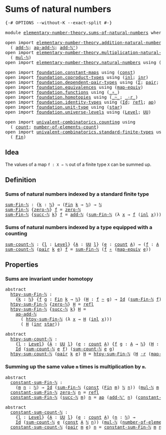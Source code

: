 # Sums of natural numbers

<pre class="Agda"><a id="36" class="Symbol">{-#</a> <a id="40" class="Keyword">OPTIONS</a> <a id="48" class="Pragma">--without-K</a> <a id="60" class="Pragma">--exact-split</a> <a id="74" class="Symbol">#-}</a>

<a id="79" class="Keyword">module</a> <a id="86" href="elementary-number-theory.sums-of-natural-numbers.html" class="Module">elementary-number-theory.sums-of-natural-numbers</a> <a id="135" class="Keyword">where</a>

<a id="142" class="Keyword">open</a> <a id="147" class="Keyword">import</a> <a id="154" href="elementary-number-theory.addition-natural-numbers.html" class="Module">elementary-number-theory.addition-natural-numbers</a> <a id="204" class="Keyword">using</a>
  <a id="212" class="Symbol">(</a> <a id="214" href="elementary-number-theory.addition-natural-numbers.html#988" class="Function">add-ℕ</a><a id="219" class="Symbol">;</a> <a id="221" href="elementary-number-theory.addition-natural-numbers.html#1104" class="Function">ap-add-ℕ</a><a id="229" class="Symbol">;</a> <a id="231" href="elementary-number-theory.addition-natural-numbers.html#1061" class="Function">add-ℕ&#39;</a><a id="237" class="Symbol">)</a>
<a id="239" class="Keyword">open</a> <a id="244" class="Keyword">import</a> <a id="251" href="elementary-number-theory.multiplication-natural-numbers.html" class="Module">elementary-number-theory.multiplication-natural-numbers</a> <a id="307" class="Keyword">using</a>
  <a id="315" class="Symbol">(</a> <a id="317" href="elementary-number-theory.multiplication-natural-numbers.html#1176" class="Function">mul-ℕ</a><a id="322" class="Symbol">)</a>
<a id="324" class="Keyword">open</a> <a id="329" class="Keyword">import</a> <a id="336" href="elementary-number-theory.natural-numbers.html" class="Module">elementary-number-theory.natural-numbers</a> <a id="377" class="Keyword">using</a> <a id="383" class="Symbol">(</a><a id="384" href="elementary-number-theory.natural-numbers.html#1438" class="Datatype">ℕ</a><a id="385" class="Symbol">;</a> <a id="387" href="elementary-number-theory.natural-numbers.html#1459" class="InductiveConstructor">zero-ℕ</a><a id="393" class="Symbol">;</a> <a id="395" href="elementary-number-theory.natural-numbers.html#1472" class="InductiveConstructor">succ-ℕ</a><a id="401" class="Symbol">)</a>

<a id="404" class="Keyword">open</a> <a id="409" class="Keyword">import</a> <a id="416" href="foundation.constant-maps.html" class="Module">foundation.constant-maps</a> <a id="441" class="Keyword">using</a> <a id="447" class="Symbol">(</a><a id="448" href="foundation-core.constant-maps.html#203" class="Function">const</a><a id="453" class="Symbol">)</a>
<a id="455" class="Keyword">open</a> <a id="460" class="Keyword">import</a> <a id="467" href="foundation.coproduct-types.html" class="Module">foundation.coproduct-types</a> <a id="494" class="Keyword">using</a> <a id="500" class="Symbol">(</a><a id="501" href="foundation.coproduct-types.html#1239" class="InductiveConstructor">inl</a><a id="504" class="Symbol">;</a> <a id="506" href="foundation.coproduct-types.html#1262" class="InductiveConstructor">inr</a><a id="509" class="Symbol">)</a>
<a id="511" class="Keyword">open</a> <a id="516" class="Keyword">import</a> <a id="523" href="foundation.dependent-pair-types.html" class="Module">foundation.dependent-pair-types</a> <a id="555" class="Keyword">using</a> <a id="561" class="Symbol">(</a><a id="562" href="foundation-core.dependent-pair-types.html#502" class="Record">Σ</a><a id="563" class="Symbol">;</a> <a id="565" href="foundation-core.dependent-pair-types.html#575" class="InductiveConstructor">pair</a><a id="569" class="Symbol">;</a> <a id="571" href="foundation-core.dependent-pair-types.html#592" class="Field">pr1</a><a id="574" class="Symbol">;</a> <a id="576" href="foundation-core.dependent-pair-types.html#604" class="Field">pr2</a><a id="579" class="Symbol">)</a>
<a id="581" class="Keyword">open</a> <a id="586" class="Keyword">import</a> <a id="593" href="foundation.equivalences.html" class="Module">foundation.equivalences</a> <a id="617" class="Keyword">using</a> <a id="623" class="Symbol">(</a><a id="624" href="foundation-core.equivalences.html#1807" class="Function">map-equiv</a><a id="633" class="Symbol">)</a>
<a id="635" class="Keyword">open</a> <a id="640" class="Keyword">import</a> <a id="647" href="foundation.functions.html" class="Module">foundation.functions</a> <a id="668" class="Keyword">using</a> <a id="674" class="Symbol">(</a><a id="675" href="foundation-core.functions.html#407" class="Function Operator">_∘_</a><a id="678" class="Symbol">)</a>
<a id="680" class="Keyword">open</a> <a id="685" class="Keyword">import</a> <a id="692" href="foundation.homotopies.html" class="Module">foundation.homotopies</a> <a id="714" class="Keyword">using</a> <a id="720" class="Symbol">(</a><a id="721" href="foundation-core.homotopies.html#467" class="Function Operator">_~_</a><a id="724" class="Symbol">;</a> <a id="726" href="foundation-core.homotopies.html#1974" class="Function Operator">_·r_</a><a id="730" class="Symbol">)</a>
<a id="732" class="Keyword">open</a> <a id="737" class="Keyword">import</a> <a id="744" href="foundation.identity-types.html" class="Module">foundation.identity-types</a> <a id="770" class="Keyword">using</a> <a id="776" class="Symbol">(</a><a id="777" href="foundation-core.identity-types.html#641" class="Datatype">Id</a><a id="779" class="Symbol">;</a> <a id="781" href="foundation-core.identity-types.html#694" class="InductiveConstructor">refl</a><a id="785" class="Symbol">;</a> <a id="787" href="foundation-core.identity-types.html#2853" class="Function">ap</a><a id="789" class="Symbol">)</a>
<a id="791" class="Keyword">open</a> <a id="796" class="Keyword">import</a> <a id="803" href="foundation.unit-type.html" class="Module">foundation.unit-type</a> <a id="824" class="Keyword">using</a> <a id="830" class="Symbol">(</a><a id="831" href="foundation.unit-type.html#999" class="InductiveConstructor">star</a><a id="835" class="Symbol">)</a>
<a id="837" class="Keyword">open</a> <a id="842" class="Keyword">import</a> <a id="849" href="foundation.universe-levels.html" class="Module">foundation.universe-levels</a> <a id="876" class="Keyword">using</a> <a id="882" class="Symbol">(</a><a id="883" href="Agda.Primitive.html#597" class="Postulate">Level</a><a id="888" class="Symbol">;</a> <a id="890" href="foundation-core.universe-levels.html#222" class="Primitive">UU</a><a id="892" class="Symbol">)</a>

<a id="895" class="Keyword">open</a> <a id="900" class="Keyword">import</a> <a id="907" href="univalent-combinatorics.counting.html" class="Module">univalent-combinatorics.counting</a> <a id="940" class="Keyword">using</a>
  <a id="948" class="Symbol">(</a> <a id="950" href="univalent-combinatorics.counting.html#1746" class="Function">count</a><a id="955" class="Symbol">;</a> <a id="957" href="univalent-combinatorics.counting.html#1874" class="Function">number-of-elements-count</a><a id="981" class="Symbol">)</a>
<a id="983" class="Keyword">open</a> <a id="988" class="Keyword">import</a> <a id="995" href="univalent-combinatorics.standard-finite-types.html" class="Module">univalent-combinatorics.standard-finite-types</a> <a id="1041" class="Keyword">using</a>
  <a id="1049" class="Symbol">(</a> <a id="1051" href="univalent-combinatorics.standard-finite-types.html#1975" class="Function">Fin</a><a id="1054" class="Symbol">)</a>
</pre>
## Idea

The values of a map `f : X → ℕ` out of a finite type `X` can be summed up.

## Definition

### Sums of natural numbers indexed by a standard finite type

<pre class="Agda"><a id="sum-Fin-ℕ"></a><a id="1232" href="elementary-number-theory.sums-of-natural-numbers.html#1232" class="Function">sum-Fin-ℕ</a> <a id="1242" class="Symbol">:</a> <a id="1244" class="Symbol">{</a><a id="1245" href="elementary-number-theory.sums-of-natural-numbers.html#1245" class="Bound">k</a> <a id="1247" class="Symbol">:</a> <a id="1249" href="elementary-number-theory.natural-numbers.html#1438" class="Datatype">ℕ</a><a id="1250" class="Symbol">}</a> <a id="1252" class="Symbol">→</a> <a id="1254" class="Symbol">(</a><a id="1255" href="univalent-combinatorics.standard-finite-types.html#1975" class="Function">Fin</a> <a id="1259" href="elementary-number-theory.sums-of-natural-numbers.html#1245" class="Bound">k</a> <a id="1261" class="Symbol">→</a> <a id="1263" href="elementary-number-theory.natural-numbers.html#1438" class="Datatype">ℕ</a><a id="1264" class="Symbol">)</a> <a id="1266" class="Symbol">→</a> <a id="1268" href="elementary-number-theory.natural-numbers.html#1438" class="Datatype">ℕ</a>
<a id="1270" href="elementary-number-theory.sums-of-natural-numbers.html#1232" class="Function">sum-Fin-ℕ</a> <a id="1280" class="Symbol">{</a><a id="1281" href="elementary-number-theory.natural-numbers.html#1459" class="InductiveConstructor">zero-ℕ</a><a id="1287" class="Symbol">}</a> <a id="1289" href="elementary-number-theory.sums-of-natural-numbers.html#1289" class="Bound">f</a> <a id="1291" class="Symbol">=</a> <a id="1293" href="elementary-number-theory.natural-numbers.html#1459" class="InductiveConstructor">zero-ℕ</a>
<a id="1300" href="elementary-number-theory.sums-of-natural-numbers.html#1232" class="Function">sum-Fin-ℕ</a> <a id="1310" class="Symbol">{</a><a id="1311" href="elementary-number-theory.natural-numbers.html#1472" class="InductiveConstructor">succ-ℕ</a> <a id="1318" href="elementary-number-theory.sums-of-natural-numbers.html#1318" class="Bound">k</a><a id="1319" class="Symbol">}</a> <a id="1321" href="elementary-number-theory.sums-of-natural-numbers.html#1321" class="Bound">f</a> <a id="1323" class="Symbol">=</a> <a id="1325" href="elementary-number-theory.addition-natural-numbers.html#988" class="Function">add-ℕ</a> <a id="1331" class="Symbol">(</a><a id="1332" href="elementary-number-theory.sums-of-natural-numbers.html#1232" class="Function">sum-Fin-ℕ</a> <a id="1342" class="Symbol">(λ</a> <a id="1345" href="elementary-number-theory.sums-of-natural-numbers.html#1345" class="Bound">x</a> <a id="1347" class="Symbol">→</a> <a id="1349" href="elementary-number-theory.sums-of-natural-numbers.html#1321" class="Bound">f</a> <a id="1351" class="Symbol">(</a><a id="1352" href="foundation.coproduct-types.html#1239" class="InductiveConstructor">inl</a> <a id="1356" href="elementary-number-theory.sums-of-natural-numbers.html#1345" class="Bound">x</a><a id="1357" class="Symbol">)))</a> <a id="1361" class="Symbol">(</a><a id="1362" href="elementary-number-theory.sums-of-natural-numbers.html#1321" class="Bound">f</a> <a id="1364" class="Symbol">(</a><a id="1365" href="foundation.coproduct-types.html#1262" class="InductiveConstructor">inr</a> <a id="1369" href="foundation.unit-type.html#999" class="InductiveConstructor">star</a><a id="1373" class="Symbol">))</a>
</pre>
### Sums of natural numbers indexed by a type equipped with a counting

<pre class="Agda"><a id="sum-count-ℕ"></a><a id="1461" href="elementary-number-theory.sums-of-natural-numbers.html#1461" class="Function">sum-count-ℕ</a> <a id="1473" class="Symbol">:</a> <a id="1475" class="Symbol">{</a><a id="1476" href="elementary-number-theory.sums-of-natural-numbers.html#1476" class="Bound">l</a> <a id="1478" class="Symbol">:</a> <a id="1480" href="Agda.Primitive.html#597" class="Postulate">Level</a><a id="1485" class="Symbol">}</a> <a id="1487" class="Symbol">{</a><a id="1488" href="elementary-number-theory.sums-of-natural-numbers.html#1488" class="Bound">A</a> <a id="1490" class="Symbol">:</a> <a id="1492" href="foundation-core.universe-levels.html#222" class="Primitive">UU</a> <a id="1495" href="elementary-number-theory.sums-of-natural-numbers.html#1476" class="Bound">l</a><a id="1496" class="Symbol">}</a> <a id="1498" class="Symbol">(</a><a id="1499" href="elementary-number-theory.sums-of-natural-numbers.html#1499" class="Bound">e</a> <a id="1501" class="Symbol">:</a> <a id="1503" href="univalent-combinatorics.counting.html#1746" class="Function">count</a> <a id="1509" href="elementary-number-theory.sums-of-natural-numbers.html#1488" class="Bound">A</a><a id="1510" class="Symbol">)</a> <a id="1512" class="Symbol">→</a> <a id="1514" class="Symbol">(</a><a id="1515" href="elementary-number-theory.sums-of-natural-numbers.html#1515" class="Bound">f</a> <a id="1517" class="Symbol">:</a> <a id="1519" href="elementary-number-theory.sums-of-natural-numbers.html#1488" class="Bound">A</a> <a id="1521" class="Symbol">→</a> <a id="1523" href="elementary-number-theory.natural-numbers.html#1438" class="Datatype">ℕ</a><a id="1524" class="Symbol">)</a> <a id="1526" class="Symbol">→</a> <a id="1528" href="elementary-number-theory.natural-numbers.html#1438" class="Datatype">ℕ</a>
<a id="1530" href="elementary-number-theory.sums-of-natural-numbers.html#1461" class="Function">sum-count-ℕ</a> <a id="1542" class="Symbol">(</a><a id="1543" href="foundation-core.dependent-pair-types.html#575" class="InductiveConstructor">pair</a> <a id="1548" href="elementary-number-theory.sums-of-natural-numbers.html#1548" class="Bound">k</a> <a id="1550" href="elementary-number-theory.sums-of-natural-numbers.html#1550" class="Bound">e</a><a id="1551" class="Symbol">)</a> <a id="1553" href="elementary-number-theory.sums-of-natural-numbers.html#1553" class="Bound">f</a> <a id="1555" class="Symbol">=</a> <a id="1557" href="elementary-number-theory.sums-of-natural-numbers.html#1232" class="Function">sum-Fin-ℕ</a> <a id="1567" class="Symbol">(</a><a id="1568" href="elementary-number-theory.sums-of-natural-numbers.html#1553" class="Bound">f</a> <a id="1570" href="foundation-core.functions.html#407" class="Function Operator">∘</a> <a id="1572" class="Symbol">(</a><a id="1573" href="foundation-core.equivalences.html#1807" class="Function">map-equiv</a> <a id="1583" href="elementary-number-theory.sums-of-natural-numbers.html#1550" class="Bound">e</a><a id="1584" class="Symbol">))</a>
</pre>
## Properties

### Sums are invariant under homotopy

<pre class="Agda"><a id="1654" class="Keyword">abstract</a>
  <a id="htpy-sum-Fin-ℕ"></a><a id="1665" href="elementary-number-theory.sums-of-natural-numbers.html#1665" class="Function">htpy-sum-Fin-ℕ</a> <a id="1680" class="Symbol">:</a>
    <a id="1686" class="Symbol">{</a><a id="1687" href="elementary-number-theory.sums-of-natural-numbers.html#1687" class="Bound">k</a> <a id="1689" class="Symbol">:</a> <a id="1691" href="elementary-number-theory.natural-numbers.html#1438" class="Datatype">ℕ</a><a id="1692" class="Symbol">}</a> <a id="1694" class="Symbol">{</a><a id="1695" href="elementary-number-theory.sums-of-natural-numbers.html#1695" class="Bound">f</a> <a id="1697" href="elementary-number-theory.sums-of-natural-numbers.html#1697" class="Bound">g</a> <a id="1699" class="Symbol">:</a> <a id="1701" href="univalent-combinatorics.standard-finite-types.html#1975" class="Function">Fin</a> <a id="1705" href="elementary-number-theory.sums-of-natural-numbers.html#1687" class="Bound">k</a> <a id="1707" class="Symbol">→</a> <a id="1709" href="elementary-number-theory.natural-numbers.html#1438" class="Datatype">ℕ</a><a id="1710" class="Symbol">}</a> <a id="1712" class="Symbol">(</a><a id="1713" href="elementary-number-theory.sums-of-natural-numbers.html#1713" class="Bound">H</a> <a id="1715" class="Symbol">:</a> <a id="1717" href="elementary-number-theory.sums-of-natural-numbers.html#1695" class="Bound">f</a> <a id="1719" href="foundation-core.homotopies.html#467" class="Function Operator">~</a> <a id="1721" href="elementary-number-theory.sums-of-natural-numbers.html#1697" class="Bound">g</a><a id="1722" class="Symbol">)</a> <a id="1724" class="Symbol">→</a> <a id="1726" href="foundation-core.identity-types.html#641" class="Datatype">Id</a> <a id="1729" class="Symbol">(</a><a id="1730" href="elementary-number-theory.sums-of-natural-numbers.html#1232" class="Function">sum-Fin-ℕ</a> <a id="1740" href="elementary-number-theory.sums-of-natural-numbers.html#1695" class="Bound">f</a><a id="1741" class="Symbol">)</a> <a id="1743" class="Symbol">(</a><a id="1744" href="elementary-number-theory.sums-of-natural-numbers.html#1232" class="Function">sum-Fin-ℕ</a> <a id="1754" href="elementary-number-theory.sums-of-natural-numbers.html#1697" class="Bound">g</a><a id="1755" class="Symbol">)</a>
  <a id="1759" href="elementary-number-theory.sums-of-natural-numbers.html#1665" class="Function">htpy-sum-Fin-ℕ</a> <a id="1774" class="Symbol">{</a><a id="1775" href="elementary-number-theory.natural-numbers.html#1459" class="InductiveConstructor">zero-ℕ</a><a id="1781" class="Symbol">}</a> <a id="1783" href="elementary-number-theory.sums-of-natural-numbers.html#1783" class="Bound">H</a> <a id="1785" class="Symbol">=</a> <a id="1787" href="foundation-core.identity-types.html#694" class="InductiveConstructor">refl</a>
  <a id="1794" href="elementary-number-theory.sums-of-natural-numbers.html#1665" class="Function">htpy-sum-Fin-ℕ</a> <a id="1809" class="Symbol">{</a><a id="1810" href="elementary-number-theory.natural-numbers.html#1472" class="InductiveConstructor">succ-ℕ</a> <a id="1817" href="elementary-number-theory.sums-of-natural-numbers.html#1817" class="Bound">k</a><a id="1818" class="Symbol">}</a> <a id="1820" href="elementary-number-theory.sums-of-natural-numbers.html#1820" class="Bound">H</a> <a id="1822" class="Symbol">=</a>
    <a id="1828" href="elementary-number-theory.addition-natural-numbers.html#1104" class="Function">ap-add-ℕ</a>
      <a id="1843" class="Symbol">(</a> <a id="1845" href="elementary-number-theory.sums-of-natural-numbers.html#1665" class="Function">htpy-sum-Fin-ℕ</a> <a id="1860" class="Symbol">(λ</a> <a id="1863" href="elementary-number-theory.sums-of-natural-numbers.html#1863" class="Bound">x</a> <a id="1865" class="Symbol">→</a> <a id="1867" href="elementary-number-theory.sums-of-natural-numbers.html#1820" class="Bound">H</a> <a id="1869" class="Symbol">(</a><a id="1870" href="foundation.coproduct-types.html#1239" class="InductiveConstructor">inl</a> <a id="1874" href="elementary-number-theory.sums-of-natural-numbers.html#1863" class="Bound">x</a><a id="1875" class="Symbol">)))</a>
      <a id="1885" class="Symbol">(</a> <a id="1887" href="elementary-number-theory.sums-of-natural-numbers.html#1820" class="Bound">H</a> <a id="1889" class="Symbol">(</a><a id="1890" href="foundation.coproduct-types.html#1262" class="InductiveConstructor">inr</a> <a id="1894" href="foundation.unit-type.html#999" class="InductiveConstructor">star</a><a id="1898" class="Symbol">))</a>

<a id="1902" class="Keyword">abstract</a>
  <a id="htpy-sum-count-ℕ"></a><a id="1913" href="elementary-number-theory.sums-of-natural-numbers.html#1913" class="Function">htpy-sum-count-ℕ</a> <a id="1930" class="Symbol">:</a>
    <a id="1936" class="Symbol">{</a><a id="1937" href="elementary-number-theory.sums-of-natural-numbers.html#1937" class="Bound">l</a> <a id="1939" class="Symbol">:</a> <a id="1941" href="Agda.Primitive.html#597" class="Postulate">Level</a><a id="1946" class="Symbol">}</a> <a id="1948" class="Symbol">{</a><a id="1949" href="elementary-number-theory.sums-of-natural-numbers.html#1949" class="Bound">A</a> <a id="1951" class="Symbol">:</a> <a id="1953" href="foundation-core.universe-levels.html#222" class="Primitive">UU</a> <a id="1956" href="elementary-number-theory.sums-of-natural-numbers.html#1937" class="Bound">l</a><a id="1957" class="Symbol">}</a> <a id="1959" class="Symbol">(</a><a id="1960" href="elementary-number-theory.sums-of-natural-numbers.html#1960" class="Bound">e</a> <a id="1962" class="Symbol">:</a> <a id="1964" href="univalent-combinatorics.counting.html#1746" class="Function">count</a> <a id="1970" href="elementary-number-theory.sums-of-natural-numbers.html#1949" class="Bound">A</a><a id="1971" class="Symbol">)</a> <a id="1973" class="Symbol">{</a><a id="1974" href="elementary-number-theory.sums-of-natural-numbers.html#1974" class="Bound">f</a> <a id="1976" href="elementary-number-theory.sums-of-natural-numbers.html#1976" class="Bound">g</a> <a id="1978" class="Symbol">:</a> <a id="1980" href="elementary-number-theory.sums-of-natural-numbers.html#1949" class="Bound">A</a> <a id="1982" class="Symbol">→</a> <a id="1984" href="elementary-number-theory.natural-numbers.html#1438" class="Datatype">ℕ</a><a id="1985" class="Symbol">}</a> <a id="1987" class="Symbol">(</a><a id="1988" href="elementary-number-theory.sums-of-natural-numbers.html#1988" class="Bound">H</a> <a id="1990" class="Symbol">:</a> <a id="1992" href="elementary-number-theory.sums-of-natural-numbers.html#1974" class="Bound">f</a> <a id="1994" href="foundation-core.homotopies.html#467" class="Function Operator">~</a> <a id="1996" href="elementary-number-theory.sums-of-natural-numbers.html#1976" class="Bound">g</a><a id="1997" class="Symbol">)</a> <a id="1999" class="Symbol">→</a>
    <a id="2005" href="foundation-core.identity-types.html#641" class="Datatype">Id</a> <a id="2008" class="Symbol">(</a><a id="2009" href="elementary-number-theory.sums-of-natural-numbers.html#1461" class="Function">sum-count-ℕ</a> <a id="2021" href="elementary-number-theory.sums-of-natural-numbers.html#1960" class="Bound">e</a> <a id="2023" href="elementary-number-theory.sums-of-natural-numbers.html#1974" class="Bound">f</a><a id="2024" class="Symbol">)</a> <a id="2026" class="Symbol">(</a><a id="2027" href="elementary-number-theory.sums-of-natural-numbers.html#1461" class="Function">sum-count-ℕ</a> <a id="2039" href="elementary-number-theory.sums-of-natural-numbers.html#1960" class="Bound">e</a> <a id="2041" href="elementary-number-theory.sums-of-natural-numbers.html#1976" class="Bound">g</a><a id="2042" class="Symbol">)</a>
  <a id="2046" href="elementary-number-theory.sums-of-natural-numbers.html#1913" class="Function">htpy-sum-count-ℕ</a> <a id="2063" class="Symbol">(</a><a id="2064" href="foundation-core.dependent-pair-types.html#575" class="InductiveConstructor">pair</a> <a id="2069" href="elementary-number-theory.sums-of-natural-numbers.html#2069" class="Bound">k</a> <a id="2071" href="elementary-number-theory.sums-of-natural-numbers.html#2071" class="Bound">e</a><a id="2072" class="Symbol">)</a> <a id="2074" href="elementary-number-theory.sums-of-natural-numbers.html#2074" class="Bound">H</a> <a id="2076" class="Symbol">=</a> <a id="2078" href="elementary-number-theory.sums-of-natural-numbers.html#1665" class="Function">htpy-sum-Fin-ℕ</a> <a id="2093" class="Symbol">(</a><a id="2094" href="elementary-number-theory.sums-of-natural-numbers.html#2074" class="Bound">H</a> <a id="2096" href="foundation-core.homotopies.html#1974" class="Function Operator">·r</a> <a id="2099" class="Symbol">(</a><a id="2100" href="foundation-core.equivalences.html#1807" class="Function">map-equiv</a> <a id="2110" href="elementary-number-theory.sums-of-natural-numbers.html#2071" class="Bound">e</a><a id="2111" class="Symbol">))</a>
</pre>
### Summing up the same value `m` times is multiplication by `m`.

<pre class="Agda"><a id="2194" class="Keyword">abstract</a>
  <a id="constant-sum-Fin-ℕ"></a><a id="2205" href="elementary-number-theory.sums-of-natural-numbers.html#2205" class="Function">constant-sum-Fin-ℕ</a> <a id="2224" class="Symbol">:</a>
    <a id="2230" class="Symbol">(</a><a id="2231" href="elementary-number-theory.sums-of-natural-numbers.html#2231" class="Bound">m</a> <a id="2233" href="elementary-number-theory.sums-of-natural-numbers.html#2233" class="Bound">n</a> <a id="2235" class="Symbol">:</a> <a id="2237" href="elementary-number-theory.natural-numbers.html#1438" class="Datatype">ℕ</a><a id="2238" class="Symbol">)</a> <a id="2240" class="Symbol">→</a> <a id="2242" href="foundation-core.identity-types.html#641" class="Datatype">Id</a> <a id="2245" class="Symbol">(</a><a id="2246" href="elementary-number-theory.sums-of-natural-numbers.html#1232" class="Function">sum-Fin-ℕ</a> <a id="2256" class="Symbol">(</a><a id="2257" href="foundation-core.constant-maps.html#203" class="Function">const</a> <a id="2263" class="Symbol">(</a><a id="2264" href="univalent-combinatorics.standard-finite-types.html#1975" class="Function">Fin</a> <a id="2268" href="elementary-number-theory.sums-of-natural-numbers.html#2231" class="Bound">m</a><a id="2269" class="Symbol">)</a> <a id="2271" href="elementary-number-theory.natural-numbers.html#1438" class="Datatype">ℕ</a> <a id="2273" href="elementary-number-theory.sums-of-natural-numbers.html#2233" class="Bound">n</a><a id="2274" class="Symbol">))</a> <a id="2277" class="Symbol">(</a><a id="2278" href="elementary-number-theory.multiplication-natural-numbers.html#1176" class="Function">mul-ℕ</a> <a id="2284" href="elementary-number-theory.sums-of-natural-numbers.html#2231" class="Bound">m</a> <a id="2286" href="elementary-number-theory.sums-of-natural-numbers.html#2233" class="Bound">n</a><a id="2287" class="Symbol">)</a>
  <a id="2291" href="elementary-number-theory.sums-of-natural-numbers.html#2205" class="Function">constant-sum-Fin-ℕ</a> <a id="2310" href="elementary-number-theory.natural-numbers.html#1459" class="InductiveConstructor">zero-ℕ</a> <a id="2317" href="elementary-number-theory.sums-of-natural-numbers.html#2317" class="Bound">n</a> <a id="2319" class="Symbol">=</a> <a id="2321" href="foundation-core.identity-types.html#694" class="InductiveConstructor">refl</a>
  <a id="2328" href="elementary-number-theory.sums-of-natural-numbers.html#2205" class="Function">constant-sum-Fin-ℕ</a> <a id="2347" class="Symbol">(</a><a id="2348" href="elementary-number-theory.natural-numbers.html#1472" class="InductiveConstructor">succ-ℕ</a> <a id="2355" href="elementary-number-theory.sums-of-natural-numbers.html#2355" class="Bound">m</a><a id="2356" class="Symbol">)</a> <a id="2358" href="elementary-number-theory.sums-of-natural-numbers.html#2358" class="Bound">n</a> <a id="2360" class="Symbol">=</a> <a id="2362" href="foundation-core.identity-types.html#2853" class="Function">ap</a> <a id="2365" class="Symbol">(</a><a id="2366" href="elementary-number-theory.addition-natural-numbers.html#1061" class="Function">add-ℕ&#39;</a> <a id="2373" href="elementary-number-theory.sums-of-natural-numbers.html#2358" class="Bound">n</a><a id="2374" class="Symbol">)</a> <a id="2376" class="Symbol">(</a><a id="2377" href="elementary-number-theory.sums-of-natural-numbers.html#2205" class="Function">constant-sum-Fin-ℕ</a> <a id="2396" href="elementary-number-theory.sums-of-natural-numbers.html#2355" class="Bound">m</a> <a id="2398" href="elementary-number-theory.sums-of-natural-numbers.html#2358" class="Bound">n</a><a id="2399" class="Symbol">)</a>

<a id="2402" class="Keyword">abstract</a>
  <a id="constant-sum-count-ℕ"></a><a id="2413" href="elementary-number-theory.sums-of-natural-numbers.html#2413" class="Function">constant-sum-count-ℕ</a> <a id="2434" class="Symbol">:</a>
    <a id="2440" class="Symbol">{</a><a id="2441" href="elementary-number-theory.sums-of-natural-numbers.html#2441" class="Bound">l</a> <a id="2443" class="Symbol">:</a> <a id="2445" href="Agda.Primitive.html#597" class="Postulate">Level</a><a id="2450" class="Symbol">}</a> <a id="2452" class="Symbol">{</a><a id="2453" href="elementary-number-theory.sums-of-natural-numbers.html#2453" class="Bound">A</a> <a id="2455" class="Symbol">:</a> <a id="2457" href="foundation-core.universe-levels.html#222" class="Primitive">UU</a> <a id="2460" href="elementary-number-theory.sums-of-natural-numbers.html#2441" class="Bound">l</a><a id="2461" class="Symbol">}</a> <a id="2463" class="Symbol">(</a><a id="2464" href="elementary-number-theory.sums-of-natural-numbers.html#2464" class="Bound">e</a> <a id="2466" class="Symbol">:</a> <a id="2468" href="univalent-combinatorics.counting.html#1746" class="Function">count</a> <a id="2474" href="elementary-number-theory.sums-of-natural-numbers.html#2453" class="Bound">A</a><a id="2475" class="Symbol">)</a> <a id="2477" class="Symbol">(</a><a id="2478" href="elementary-number-theory.sums-of-natural-numbers.html#2478" class="Bound">n</a> <a id="2480" class="Symbol">:</a> <a id="2482" href="elementary-number-theory.natural-numbers.html#1438" class="Datatype">ℕ</a><a id="2483" class="Symbol">)</a> <a id="2485" class="Symbol">→</a>
    <a id="2491" href="foundation-core.identity-types.html#641" class="Datatype">Id</a> <a id="2494" class="Symbol">(</a><a id="2495" href="elementary-number-theory.sums-of-natural-numbers.html#1461" class="Function">sum-count-ℕ</a> <a id="2507" href="elementary-number-theory.sums-of-natural-numbers.html#2464" class="Bound">e</a> <a id="2509" class="Symbol">(</a><a id="2510" href="foundation-core.constant-maps.html#203" class="Function">const</a> <a id="2516" href="elementary-number-theory.sums-of-natural-numbers.html#2453" class="Bound">A</a> <a id="2518" href="elementary-number-theory.natural-numbers.html#1438" class="Datatype">ℕ</a> <a id="2520" href="elementary-number-theory.sums-of-natural-numbers.html#2478" class="Bound">n</a><a id="2521" class="Symbol">))</a> <a id="2524" class="Symbol">(</a><a id="2525" href="elementary-number-theory.multiplication-natural-numbers.html#1176" class="Function">mul-ℕ</a> <a id="2531" class="Symbol">(</a><a id="2532" href="univalent-combinatorics.counting.html#1874" class="Function">number-of-elements-count</a> <a id="2557" href="elementary-number-theory.sums-of-natural-numbers.html#2464" class="Bound">e</a><a id="2558" class="Symbol">)</a> <a id="2560" href="elementary-number-theory.sums-of-natural-numbers.html#2478" class="Bound">n</a><a id="2561" class="Symbol">)</a>
  <a id="2565" href="elementary-number-theory.sums-of-natural-numbers.html#2413" class="Function">constant-sum-count-ℕ</a> <a id="2586" class="Symbol">(</a><a id="2587" href="foundation-core.dependent-pair-types.html#575" class="InductiveConstructor">pair</a> <a id="2592" href="elementary-number-theory.sums-of-natural-numbers.html#2592" class="Bound">m</a> <a id="2594" href="elementary-number-theory.sums-of-natural-numbers.html#2594" class="Bound">e</a><a id="2595" class="Symbol">)</a> <a id="2597" href="elementary-number-theory.sums-of-natural-numbers.html#2597" class="Bound">n</a> <a id="2599" class="Symbol">=</a> <a id="2601" href="elementary-number-theory.sums-of-natural-numbers.html#2205" class="Function">constant-sum-Fin-ℕ</a> <a id="2620" href="elementary-number-theory.sums-of-natural-numbers.html#2592" class="Bound">m</a> <a id="2622" href="elementary-number-theory.sums-of-natural-numbers.html#2597" class="Bound">n</a>
</pre>
